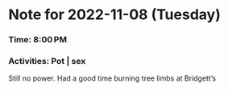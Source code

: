 # Note for 2022-11-08 (Tuesday)
### Time: 8:00 PM
### Activities: Pot | sex

Still no power. Had a good time burning tree limbs at Bridgett’s
